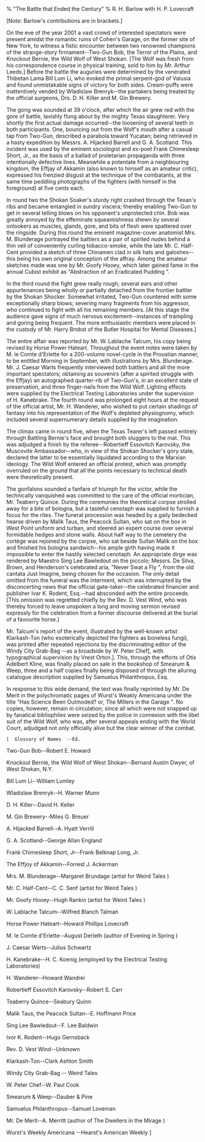 % "The Battle that Ended the Century" 
%  R. H. Barlow with H. P. Lovecraft

        

  

  [Note: Barlow's contributions are in brackets.]    

On the eve of the year 2001 a vast crowd of interested spectators were present amidst the romantic
ruins of Cohen's Garage, on the former site of New York, to witness a fistic encounter between
two renowned champions of the strange-story firmament--Two-Gun Bob, the Terror of the Plains,
and Knockout Bernie, the Wild Wolf of West Shokan. [The Wolf was fresh from his correspondence
course in physical training, sold to him by Mr. Arthur Leeds.] Before the battle the auguries were
determined by the venerated Thibetan Lama Bill Lum Li, who evoked the primal serpent-god of Valusia
and found unmistakable signs of victory for both sides. Cream-puffs were inattentively vended by
Wladislaw Brenryk--the partakers being treated by the official surgeons, Drs. D. H. Killer and
M. Gin Brewery.  

  The gong was sounded at 39 o'clock, after which the air grew red with the
gore of battle, lavishly flung about by the mighty Texas slaughterer. Very shortly the first actual
damage occurred--the loosening of several teeth in both participants. One, bouncing out from
the Wolf's mouth after a casual tap from Two-Gun, described a parabola toward Yucatan; being
retrieved in a hasty expedition by Messrs. A. Hijacked Barrell and G. A. Scotland. This incident
was used by the eminent sociologist and ex-poet Frank Chimesleep Short, Jr., as the basis of a
ballad of proletarian propaganda with three intentionally defective lines. Meanwhile a potentate
from a neighbouring kingdom, the Effjay of Akkamin (also known to himself as an amateur critic),
expressed his frenzied disgust at the technique of the combatants, at the same time peddling
photographs of the fighters (with himself in the foreground) at five cents each.  

  In round two the Shokan Soaker's sturdy right crashed through the
Texan's ribs and became entangled in sundry viscera; thereby enabling Two-Gun to get in
several telling blows on his opponent's unprotected chin. Bob was greatly annoyed by the
effeminate squeamishness shewn by several onlookers as muscles, glands, gore, and bits of flesh
were spattered over the ringside. During this round the eminent magazine-cover anatomist Mrs. M.
Blunderage portrayed the battlers as a pair of spirited nudes behind a thin veil of conveniently
curling tobacco-smoke, while the late Mr. C. Half-Cent provided a sketch of three Chinamen clad in
silk hats and galoshes--this being his own original conception of the affray. Among the amateur
sketches made was one by Mr. Goofy Hooey, which later gained fame in the annual Cubist exhibit as
 "Abstraction of an Eradicated Pudding ".  

  In the third round the fight grew really rough; several ears and other
appurtenances being wholly or partially detached from the frontier battler by the Shokan Shocker.
Somewhat irritated, Two-Gun countered with some exceptionally sharp blows; severing many fragments
from his aggressor, who continued to fight with all his remaining members. [At this stage the
audience gave signs of much nervous excitement--instances of trampling and goring being
frequent. The more enthusiastic members were placed in the custody of Mr. Harry Brobst of the
Butler Hospital for Mental Diseases.]  

  The entire affair was reported by Mr. W. Lablache Talcum, his copy being revised
by Horse Power Hateart. Throughout the event notes were taken by M. le Comte d'Erlette for a
200-volume novel-cycle in the Proustian manner, to be entitled   Morning in September,   with
illustrations by Mrs. Blunderage. Mr. J. Caesar Warts frequently interviewed both battlers and all
the more important spectators; obtaining as souvenirs (after a spirited struggle with the Effjay)
an autographed quarter-rib of Two-Gun's, in an excellent state of preservation, and three
finger-nails from the Wild Wolf. Lighting effects were supplied by the Electrical Testing
Laboratories under the supervision of H. Kanebrake. The fourth round was prolonged eight hours at
the request of the official artist, Mr. H. Wanderer, who wished to put certain shadings of fantasy
into his representation of the Wolf's depleted physiognomy, which included several
supernumerary details supplied by the imagination.  

  The climax came in round five, when the Texas Tearer's left passed entirely
through Battling Bernie's face and brought both sluggers to the mat. This was adjudged a
finish by the referee--Robertieff Essovitch Karovsky, the Muscovite Ambassador--who, in
view of the Shokan Shocker's gory state, declared the latter to be essentially liquidated
according to the Marxian ideology. The Wild Wolf entered an official protest, which was promptly
overruled on the ground that all the points necessary to technical death were theoretically
present.  

  The gonfalons sounded a fanfare of triumph for the victor, while the technically
vanquished was committed to the care of the official mortician, Mr. Teaberry Quince. During the
ceremonies the theoretical corpse strolled away for a bite of bologna, but a tasteful cenotaph was
supplied to furnish a focus for the rites. The funeral procession was headed by a gaily bedecked
hearse driven by Malik Taus, the Peacock Sultan, who sat on the box in West Point uniform and
turban, and steered an expert course over several formidable hedges and stone walls. About half way
to the cemetery the cort&egrave;ge was rejoined by the corpse, who sat beside Sultan Malik on the box and
finished his bologna sandwich--his ample girth having made it impossible to enter the hastily
selected cenotaph. An appropriate dirge was rendered by Maestro Sing Lee Bawledout on the piccolo;
Messrs. De Silva, Brown, and Henderson's celebrated aria,  "Never Swat a Fly ", from
the old cantata   Just Imagine,   being chosen for the occasion. The only detail omitted from
the funeral was the interment, which was interrupted by the disconcerting news that the official
gate-taker--the celebrated financier and publisher Ivar K. Rodent, Esq.--had absconded with
the entire proceeds. [This omission was regretted chiefly by the Rev. D. Vest Wind, who was thereby
forced to leave unspoken a long and moving sermon revised expressly for the celebration from a
former discourse delivered at the burial of a favourite horse.]  

  Mr. Talcum's report of the event, illustrated by the well-known artist
Klarkash-Ton (who esoterically depicted the fighters as boneless fungi), was printed after repeated
rejections by the discriminating editor of the   Windy City Grab-Bag  --as a broadside by W.
Peter Chef[, with typographical supervision by Vrest Orton.]. This, through the efforts of Otis
Adelbert Kline, was finally placed on sale in the bookshop of Smearum &amp; Weep, three and a half
copies finally being disposed of through the alluring catalogue description supplied by Samuelus
Philanthropus, Esq.  

  In response to this wide demand, the text was finally reprinted by Mr. De Merit in
the polychromatic pages of Wurst's   Weakly Americana   under the title  "Has Science
Been Outmoded? or, The Millers in the Garage ". No copies, however, remain in circulation;
since all which were not snapped up by fanatical bibliophiles were seized by the police in
connexion with the libel suit of the Wild Wolf, who was, after several appeals ending with the
World Court, adjudged not only officially alive but the clear winner of the combat.  

    [  Glossary of Names  --Ed.    

Two-Gun Bob--Robert E. Howard  

Knockout Bernie, the Wild Wolf of West Shokan--Bernard Austin Dwyer, of West Shokan, N.Y.  

Bill Lum Li--William Lumley  

Wladislaw Brenryk--H. Warner Munn  

D. H. Killer--David H. Keller  

M. Gin Brewery--Miles G. Breuer  

A. Hijacked Barrell--A. Hyatt Verrill  

G. A. Scotland--George Allan England  

Frank Chimesleep Short, Jr--Frank Belknap Long, Jr.  

The Effjoy of Akkamin--Forrest J. Ackerman  

Mrs. M. Blunderage--Margaret Brundage (artist for   Weird Tales  )  

Mr. C. Half-Cent--C. C. Senf (artist   for Weird Tales  )  

Mr. Goofy Hooey--Hugh Rankin (artist for   Weird Tales  )  

W. Lablache Talcum--Wilfred Blanch Talman  

Horse Power Hateart--Howard Phillips Lovecraft  

M. le Comte d'Erlette--August Derleth (author of   Evening in Spring  )  

J. Caesar Warts--Julius Schwartz  

H. Kanebrake--H. C. Koenig (employed by the Electrical Testing Laboratories)  

H. Wanderer--Howard Wandrei  

Robertieff Essovitch Karovsky--Robert S. Carr  

Teaberry Quince--Seabury Quinn  

Malik Taus, the Peacock Sultan--E. Hoffmann Price  

Sing Lee Bawledout--F. Lee Baldwin  

Ivor K. Rodent--Hugo Gernsback  

Rev. D. Vest Wind--Unknown  

Klarkash-Ton--Clark Ashton Smith  

  Windy City Grab-Bag  --  Weird Tales    

W. Peter Chef--W. Paul Cook  

Smearum &amp; Weep--Dauber &amp; Pine  

Samuelus Philanthropus--Samuel Loveman  

Mr. De Merit--A. Merritt (author of   The Dwellers in the Mirage  )  

Wurst's   Weekly Americana  --Hearst's   American Weekly  ]  
